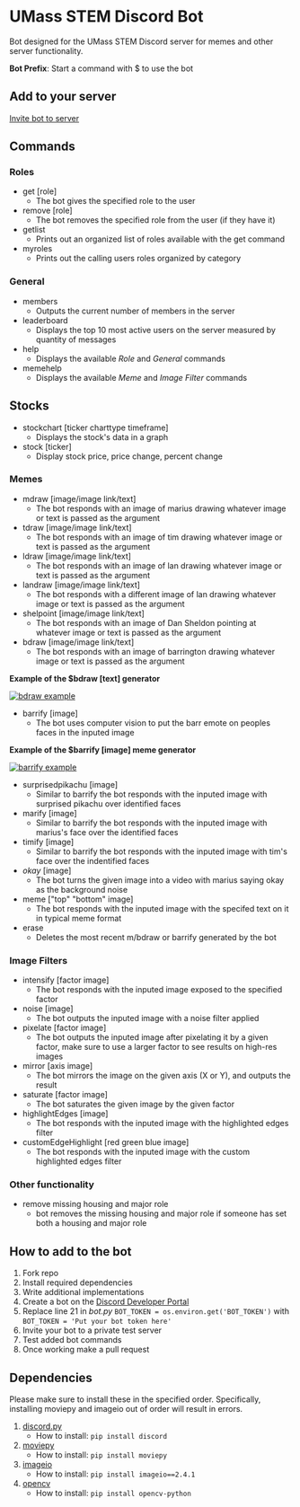 # UMass STEM Discord Bot

Bot designed for the UMass STEM Discord server for memes and other server functionality.

**Bot Prefix**: Start a command with $ to use the bot

## Add to your server

[Invite bot to server](https://discordapp.com/api/oauth2/authorize?client_id=552254598279069708&permissions=1342179392&scope=bot)

## Commands
### Roles
- get [role]
  - The bot gives the specified role to the user
- remove [role]
  - The bot removes the specified role from the user (if they have it)
- getlist
  - Prints out an organized list of roles available with the get command
- myroles
  - Prints out the calling users roles organized by category

### General
- members
    - Outputs the current number of members in the server
- leaderboard
    - Displays the top 10 most active users on the server measured by quantity of messages
- help
    - Displays the available *Role* and *General* commands
- memehelp
    - Displays the available *Meme* and *Image Filter* commands

## Stocks
- stockchart [ticker charttype timeframe]
    - Displays the stock's data in a graph
- stock [ticker]
    - Display stock price, price change, percent change
  
### Memes
- mdraw [image/image link/text]
    - The bot responds with an image of marius drawing whatever image or text is passed as the argument
- tdraw [image/image link/text]
    - The bot responds with an image of tim drawing whatever image or text is passed as the argument
- ldraw [image/image link/text]
    - The bot responds with an image of lan drawing whatever image or text is passed as the argument
- landraw [image/image link/text]
    - The bot responds with a different image of lan drawing whatever image or text is passed as the argument
- shelpoint [image/image link/text]
    - The bot responds with an image of Dan Sheldon pointing at whatever image or text is passed as the argument
- bdraw [image/image link/text]
    - The bot responds with an image of barrington drawing whatever image or text is passed as the argument

**Example of the $bdraw [text] generator**

[![bdraw example](https://i.gyazo.com/c598fe1f391e75f0207dc392332cd622.gif)](https://gyazo.com/c598fe1f391e75f0207dc392332cd622)

- barrify [image]
    - The bot uses computer vision to put the barr emote on peoples faces in the inputed image

**Example of the $barrify [image] meme generator**

[![barrify example](https://i.gyazo.com/8da3a10f6f2ff0b3e59f3535fad204c6.gif)](https://gyazo.com/8da3a10f6f2ff0b3e59f3535fad204c6)

- surprisedpikachu [image]
    - Similar to barrify the bot responds with the inputed image with surprised pikachu over identified faces
- marify [image]
    - Similar to barrify the bot responds with the inputed image with marius's face over the identified faces
- timify [image]
    - Similar to barrify the bot responds with the inputed image with tim's face over the indentified faces
- *okay* [image]
    - The bot turns the given image into a video with marius saying okay as the background noise
- meme ["top" "bottom" image]
    - The bot responds with the inputed image with the specifed text on it in typical meme format
- erase
    - Deletes the most recent m/bdraw or barrify generated by the bot

### Image Filters
- intensify [factor image]
    - The bot responds with the inputed image exposed to the specified factor
- noise [image]
    - The bot outputs the inputed image with a noise filter applied
- pixelate [factor image]
    - The bot outputs the inputed image after pixelating it by a given factor, make sure to use a larger factor to see results on high-res images
- mirror [axis image]
    - The bot mirrors the image on the given axis (X or Y), and outputs the result
- saturate [factor image]
    - The bot saturates the given image by the given factor
- highlightEdges [image]
    - The bot responds with the inputed image with the highlighted edges filter
- customEdgeHighlight [red green blue image]
    - The bot responds with the inputed image with the custom highlighted edges filter

### Other functionality
- remove missing housing and major role
    - bot removes the missing housing and major role if someone has set both a housing and major role

## How to add to the bot
1. Fork repo
2. Install required dependencies
2. Write additional implementations
3. Create a bot on the [Discord Developer Portal](https://discordapp.com/developers/applications/)
4. Replace line 21 in *bot.py* `BOT_TOKEN = os.environ.get('BOT_TOKEN')` with `BOT_TOKEN = 'Put your bot token here'`
5. Invite your bot to a private test server
6. Test added bot commands
7. Once working make a pull request

## Dependencies
Please make sure to install these in the specified order.  Specifically, installing moviepy and imageio out of order will result in errors.
1. [discord.py](https://discordpy.readthedocs.io/en/latest/)
    - How to install: `pip install discord`
2. [moviepy](http://zulko.github.io/moviepy/)
    - How to install: `pip install moviepy`
3. [imageio](https://imageio.github.io/)
    - How to install: `pip install imageio==2.4.1`
4. [opencv](https://opencv-python-tutroals.readthedocs.io/en/latest/py_tutorials/py_tutorials.html)
    - How to install: `pip install opencv-python`





